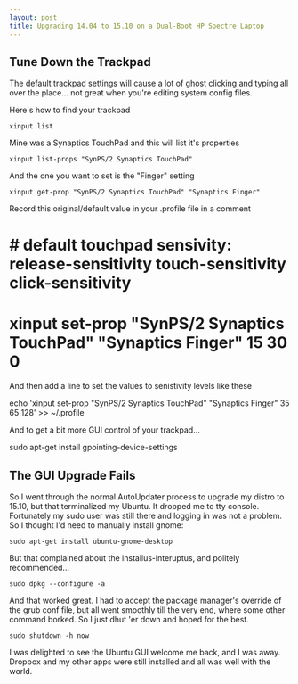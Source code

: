 ```yaml
---
layout: post
title: Upgrading 14.04 to 15.10 on a Dual-Boot HP Spectre Laptop
---
```


## Tune Down the Trackpad

The default trackpad settings will cause a lot of ghost clicking and typing all over the place... not great when you're editing system config files.

Here's how to find your trackpad

	xinput list

Mine was a Synaptics TouchPad and this will list it's properties

	xinput list-props "SynPS/2 Synaptics TouchPad"

And the one you want to set is the "Finger" setting

    xinput get-prop "SynPS/2 Synaptics TouchPad" "Synaptics Finger"

Record this original/default value in your .profile file in a comment

   # # default touchpad sensivity: release-sensitivity touch-sensitivity click-sensitivity
   # xinput set-prop "SynPS/2 Synaptics TouchPad" "Synaptics Finger" 15 30 0

And then add a line to set the values to senistivity levels like these

   echo 'xinput set-prop "SynPS/2 Synaptics TouchPad" "Synaptics Finger" 35 65 128' >> ~/.profile

And to get a bit more GUI control of your trackpad...

   sudo apt-get install gpointing-device-settings 


## The GUI Upgrade Fails

So I went through the normal AutoUpdater process to upgrade my distro to 15.10, but that terminalized my Ubuntu. It dropped me to tty console. Fortunately my sudo user was still there and logging in was not a problem. So I thought I'd need to manually install gnome:

	sudo apt-get install ubuntu-gnome-desktop

But that complained about the installus-interuptus, and politely recommended...

	sudo dpkg --configure -a

And that worked great. I had to accept the package manager's override of the grub conf file, but all went smoothly till the very end, where some other command borked. So I just dhut 'er down and hoped for the best.

	sudo shutdown -h now

I was delighted to see the Ubuntu GUI welcome me back, and I was away. Dropbox and my other apps were still installed and all was well with the world.
